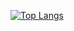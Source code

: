 [![Top Langs](https://github-readme-stats.vercel.app/api/top-langs/?username=AIFuzi&layout=compact&theme=vision-friendly-dark)](https://github.com/anuraghazra/github-readme-stats)